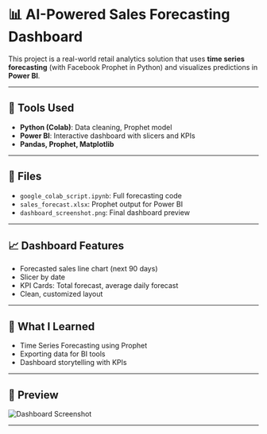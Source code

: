 # 📊 AI-Powered Sales Forecasting Dashboard

This project is a real-world retail analytics solution that uses **time series forecasting** (with Facebook Prophet in Python) and visualizes predictions in **Power BI**.

---

## 🔧 Tools Used
- **Python (Colab)**: Data cleaning, Prophet model
- **Power BI**: Interactive dashboard with slicers and KPIs
- **Pandas, Prophet, Matplotlib**

---

## 📁 Files
- `google_colab_script.ipynb`: Full forecasting code
- `sales_forecast.xlsx`: Prophet output for Power BI
- `dashboard_screenshot.png`: Final dashboard preview

---

## 📈 Dashboard Features
- Forecasted sales line chart (next 90 days)
- Slicer by date
- KPI Cards: Total forecast, average daily forecast
- Clean, customized layout

---

## 📌 What I Learned
- Time Series Forecasting using Prophet
- Exporting data for BI tools
- Dashboard storytelling with KPIs

---

## 🚀 Preview
![Dashboard Screenshot](dashboard_screenshot.png)

---
